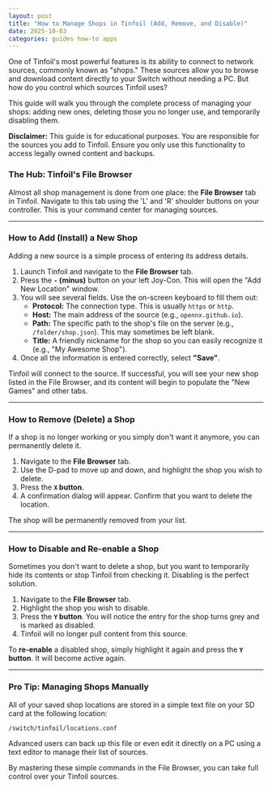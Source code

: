 ```yaml
---
layout: post
title: "How to Manage Shops in Tinfoil (Add, Remove, and Disable)"
date: 2025-10-03
categories: guides how-to apps
---
```


One of Tinfoil's most powerful features is its ability to connect to network sources, commonly known as "shops." These sources allow you to browse and download content directly to your Switch without needing a PC. But how do you control which sources Tinfoil uses?

This guide will walk you through the complete process of managing your shops: adding new ones, deleting those you no longer use, and temporarily disabling them.

**Disclaimer:** This guide is for educational purposes. You are responsible for the sources you add to Tinfoil. Ensure you only use this functionality to access legally owned content and backups.

### The Hub: Tinfoil's File Browser

Almost all shop management is done from one place: the **File Browser** tab in Tinfoil. Navigate to this tab using the 'L' and 'R' shoulder buttons on your controller. This is your command center for managing sources.

---

### How to Add (Install) a New Shop

Adding a new source is a simple process of entering its address details.

1.  Launch Tinfoil and navigate to the **File Browser** tab.
2.  Press the **`-` (minus)** button on your left Joy-Con. This will open the "Add New Location" window.
3.  You will see several fields. Use the on-screen keyboard to fill them out:
    * **Protocol:** The connection type. This is usually `https` or `http`.
    * **Host:** The main address of the source (e.g., `opennx.github.io`).
    * **Path:** The specific path to the shop's file on the server (e.g., `/folder/shop.json`). This may sometimes be left blank.
    * **Title:** A friendly nickname for the shop so you can easily recognize it (e.g., "My Awesome Shop").
4.  Once all the information is entered correctly, select **"Save"**.

Tinfoil will connect to the source. If successful, you will see your new shop listed in the File Browser, and its content will begin to populate the "New Games" and other tabs.

---

### How to Remove (Delete) a Shop

If a shop is no longer working or you simply don't want it anymore, you can permanently delete it.

1.  Navigate to the **File Browser** tab.
2.  Use the D-pad to move up and down, and highlight the shop you wish to delete.
3.  Press the **`X` button**.
4.  A confirmation dialog will appear. Confirm that you want to delete the location.

The shop will be permanently removed from your list.

---

### How to Disable and Re-enable a Shop

Sometimes you don't want to delete a shop, but you want to temporarily hide its contents or stop Tinfoil from checking it. Disabling is the perfect solution.

1.  Navigate to the **File Browser** tab.
2.  Highlight the shop you wish to disable.
3.  Press the **`Y` button**. You will notice the entry for the shop turns grey and is marked as disabled.
4.  Tinfoil will no longer pull content from this source.

To **re-enable** a disabled shop, simply highlight it again and press the **`Y` button**. It will become active again.

---

### Pro Tip: Managing Shops Manually

All of your saved shop locations are stored in a simple text file on your SD card at the following location:

`/switch/tinfoil/locations.conf`

Advanced users can back up this file or even edit it directly on a PC using a text editor to manage their list of sources.

By mastering these simple commands in the File Browser, you can take full control over your Tinfoil sources.
